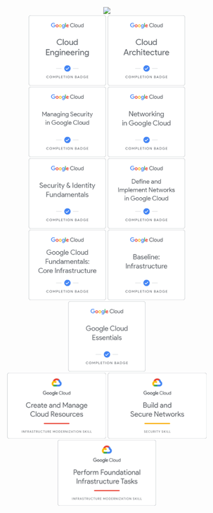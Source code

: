 <p align="center">
    <img height="190px" width="auto" src="https://raw.githubusercontent.com/glowbase/glowbase/master/img/.svg" />
    <br/>
    <img height="160px" width="auto" src="https://raw.githubusercontent.com/glowbase/glowbase/master/img/Cloud_Engineering.png"/>
    <img height="160px" width="auto" src="https://raw.githubusercontent.com/glowbase/glowbase/master/img/Cloud_Architecture.png"/>
    <img height="160px" width="auto" src="https://raw.githubusercontent.com/glowbase/glowbase/master/img/Managing_Security_in_Google_Cloud.png"/>
    <img height="160px" width="auto" src="https://raw.githubusercontent.com/glowbase/glowbase/master/img/Networking_in_Google_Cloud.png"/>
    <br/>
    <img height="160px" width="auto" src="https://raw.githubusercontent.com/glowbase/glowbase/master/img/Security_and_Identity_Fundamentals.png"/>
    <img height="160px" width="auto" src="https://raw.githubusercontent.com/glowbase/glowbase/master/img/Define_and_Implement_Networks_in_Google_Cloud.png"/>
    <img height="160px" width="auto" src="https://raw.githubusercontent.com/glowbase/glowbase/master/img/Google_Cloud_Fundamentals_Core_Infrastructure.png"/>
    <img height="160px" width="auto" src="https://raw.githubusercontent.com/glowbase/glowbase/master/img/Baseline_Infrastructure.png" />
    <br/>
    <img height="160px" width="auto" src="https://raw.githubusercontent.com/glowbase/glowbase/master/img/Google_Cloud_Essentials.png"/>
    <br/>
    <img height="150px" width="auto" src="https://raw.githubusercontent.com/glowbase/glowbase/master/img/Create_and_Manage_Cloud_Resources.png"/>
    <img height="150px" width="auto" src="https://raw.githubusercontent.com/glowbase/glowbase/master/img/Build_and_Secure_Networks.png"/>
    <img height="150px" width="auto" src="https://raw.githubusercontent.com/glowbase/glowbase/master/img/Perform_Foundational_Infrastructure_Tasks.png"/>
</p>
